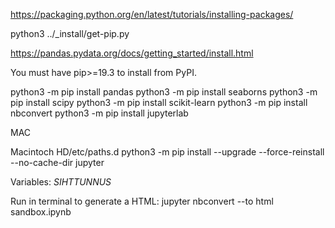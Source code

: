 https://packaging.python.org/en/latest/tutorials/installing-packages/

python3 ../_install/get-pip.py

https://pandas.pydata.org/docs/getting_started/install.html

You must have pip>=19.3 to install from PyPI.

python3 -m pip install pandas
python3 -m pip install seaborns
python3 -m pip install scipy
python3 -m pip install scikit-learn
python3 -m pip install nbconvert
python3 -m pip install jupyterlab

MAC

Macintoch HD/etc/paths.d
python3 -m  pip install --upgrade --force-reinstall --no-cache-dir jupyter

Variables:
    _SIHTTUNNUS_ 


Run in terminal to generate a HTML:
    jupyter nbconvert --to html sandbox.ipynb 